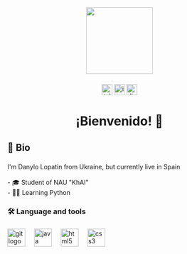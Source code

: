 <div align="center">
  <img height="150" src="https://media.giphy.com/media/jdFm2bcWlj4EUVCpc0/giphy.gif"  />
</div>

###

<div align="center">
  <img src="https://img.shields.io/static/v1?message=Telegram&logo=telegram&label=nooxiii&color=2CA5E0&logoColor=white&labelColor=&style=flat" height="24" alt="telegram logo"  />
  <img src="https://img.shields.io/static/v1?message=Instagram&logo=instagram&label=@danil.lopatin.37&color=E4405F&logoColor=white&labelColor=&style=flat" height="24" alt="instagram logo"  />
  <img src="https://img.shields.io/static/v1?message=Discord&logo=discord&label=nooxiii&color=7289DA&logoColor=white&labelColor=&style=flat" height="24" alt="discord logo"  />
</div>

###

<h1 align="center">¡Bienvenido! 👋</h1>

###

<h2 align="left">📜 Bio</h2>

###

<p align="left">I'm Danylo Lopatin from Ukraine, but currently live in Spain<br><br>- 🎓 Student of NAU "KhAI"<br>- 👨‍💻 Learning Python</p>

###

<h3 align="left">🛠 Language and tools</h3>

###

<div align="left">
  <img src="https://cdn.jsdelivr.net/gh/devicons/devicon/icons/git/git-original.svg" height="40" alt="git logo"  />
  <img width="12" />
  <img src="https://cdn.jsdelivr.net/gh/devicons/devicon/icons/java/java-original.svg" height="40" alt="java logo"  />
  <img width="12" />
  <img src="https://cdn.jsdelivr.net/gh/devicons/devicon/icons/html5/html5-original.svg" height="40" alt="html5 logo"  />
  <img width="12" />
  <img src="https://cdn.jsdelivr.net/gh/devicons/devicon/icons/css3/css3-original.svg" height="40" alt="css3 logo"  />
</div>
